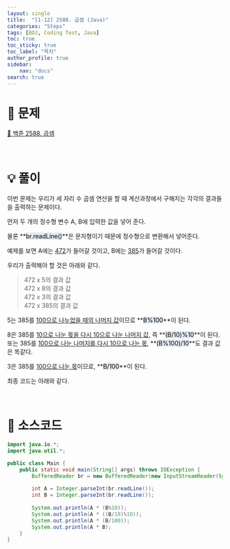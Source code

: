 ```yaml
---
layout: single
title:  "[1-12] 2588. 곱셈 (Java)"
categories: "Steps" 
tags: [BOJ, Coding Test, Java]
toc: true
toc_sticky: true
toc_label: "목차"
author_profile: true
sidebar:
    nav: "docs"
search: true
---
```


# 🔎 문제

[🔗 백준 2588. 곱셈](https://www.acmicpc.net/problem/2588)
<br/><br/><br/>

# 💡 풀이
이번 문제는 우리가 세 자리 수 곱셈 연산을 할 때 계산과정에서 구해지는 각각의 결과들을 출력하는 문제이다.

먼저 두 개의 정수형 변수 A, B에 입력한 값을 넣어 준다.

물론 **<mark style='background-color: #E1EAF3'>br.readLine()</mark>**은 문자형이기 때문에 정수형으로 변환해서 넣어준다.

예제를 보면 A에는 <u>472</u>가 들어갈 것이고, B에는 <u>385</u>가 들어갈 것이다.

우리가 출력해야 할 것은 아래와 같다.

> 472 x 5의 결과 값<br/>
> 472 x 8의 결과 값<br/>
> 472 x 3의 결과 값<br/>
> 472 x 385의 결과 값

5는 385를 <u>100으로 나누었을 때의 나머지 값</u>이므로 **<mark style='background-color: #E1EAF3'>B%100</mark>**이 된다.

8은 385를 <u>10으로 나눈 몫을 다시 10으로 나눈 나머지 값</u>, 즉 **<mark style='background-color: #E1EAF3'>(B/10)%10</mark>**이 된다.<br/>
또는 385를 <u>100으로 나눈 나머지를 다시 10으로 나눈 몫</u>, **<mark style='background-color: #E1EAF3'>(B%100)/10</mark>**도 결과 값은 똑같다.

3은 385를 <u>100으로 나눈 몫</u>이므로, **<mark style='background-color: #E1EAF3'>B/100</mark>**이 된다.

최종 코드는 아래와 같다.
<br/><br/><br/>

# 📃 소스코드

```java
import java.io.*;
import java.util.*;

public class Main {
    public static void main(String[] args) throws IOException {
        BufferedReader br = new BufferedReader(new InputStreamReader(System.in));
        
        int A = Integer.parseInt(br.readLine());
        int B = Integer.parseInt(br.readLine());
        
        System.out.println(A * (B%10));
        System.out.println(A * ((B/10)%10));
        System.out.println(A * (B/100));
        System.out.println(A * B);
    }       
}
```